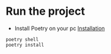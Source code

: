 # Run the project


- Install Poetry on your pc [Installation](https://github.com/python-poetry/poetry) 

```
poetry shell
poetry install
```